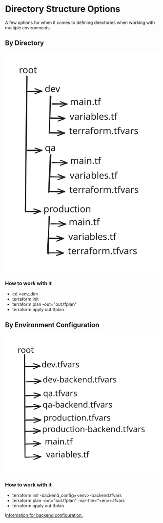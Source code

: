 # Directory Structure Options

A few options for when it comes to defining directories when working with multiple environments.

## By Directory

<img src="../../.gitbook/assets/file.excalidraw.svg" alt="" class="gitbook-drawing">

### How to work with it

* cd \<env\_dir>
* terraform init
* terraform plan -out="out.tfplan"
* terraform apply out.tfplan

## By Environment Configuration

<img src="../../.gitbook/assets/file.excalidraw (1).svg" alt="" class="gitbook-drawing">

### How to work with it

* terraform init -backend\_config=\<env>-backend.tfvars
* terraform plan -out="out.tfplan" -var-file="\<env>.tfvars
* terraform apply out.tfplan

I[nformation for backend configuration.](https://developer.hashicorp.com/terraform/cli/commands/init#backend-initialization)
